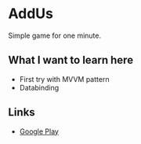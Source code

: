 # AddUs
Simple game for one minute.
## What I want to learn here

* First try with MVVM pattern
* Databinding

## Links
* [Google Play](https://play.google.com/store/apps/details?id=harkor.addus)

